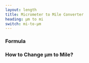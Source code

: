 ```yaml
---
layout: length
title: Micrometer to Mile Converter
heading: μm to mi
switch: mi-to-μm
---
```


<script>
  selectInput[1].selected = true
  selectOutput[9].selected = true
</script>

### Formula
<p id="formula"></p>

### How to Change μm to Mile?

